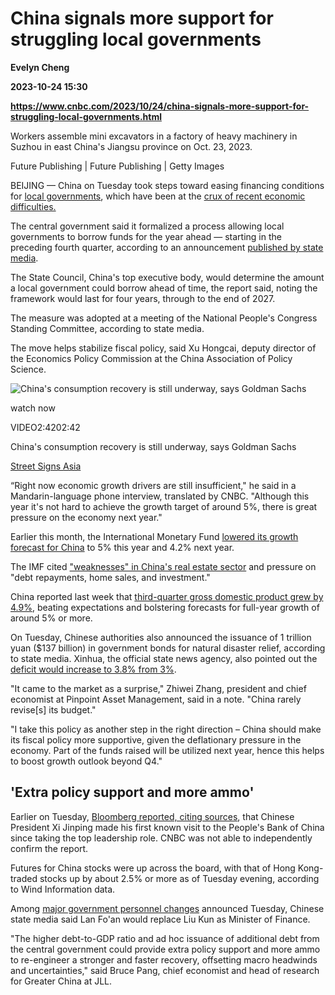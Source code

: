 # China signals more support for struggling local governments
**Evelyn Cheng**

**2023-10-24 15:30**

**https://www.cnbc.com/2023/10/24/china-signals-more-support-for-struggling-local-governments.html**

Workers assemble mini excavators in a factory of heavy machinery in Suzhou in east China's Jiangsu province on Oct. 23, 2023.

Future Publishing | Future Publishing | Getty Images

BEIJING — China on Tuesday took steps toward easing financing conditions for [local governments](https://www.cnbc.com/2023/03/27/chinas-local-governments-finding-new-ways-to-raise-money-amid-debt-concerns.html), which have been at the [crux of recent economic difficulties.](https://www.cnbc.com/2023/09/14/what-is-shadow-banking-unpacking-the-risks-for-china.html)

The central government said it formalized a process allowing local governments to borrow funds for the year ahead — starting in the preceding fourth quarter, according to an announcement [published by state media](http://politics.people.com.cn/n1/2023/1024/c1001-40102519.html).

The State Council, China's top executive body, would determine the amount a local government could borrow ahead of time, the report said, noting the framework would last for four years, through to the end of 2027.

The measure was adopted at a meeting of the National People's Congress Standing Committee, according to state media.

The move helps stabilize fiscal policy, said Xu Hongcai, deputy director of the Economics Policy Commission at the China Association of Policy Science.

![China's consumption recovery is still underway, says Goldman Sachs](https://image.cnbcfm.com/api/v1/image/107321999-16981161321698116130-31723992750-1080pnbcnews.jpg?v=1698118264&w=750&h=422&vtcrop=y)

watch now

VIDEO2:4202:42

China's consumption recovery is still underway, says Goldman Sachs

[Street Signs Asia](https://www.cnbc.com/street-signs-asia/)

“Right now economic growth drivers are still insufficient," he said in a Mandarin-language phone interview, translated by CNBC. "Although this year it's not hard to achieve the growth target of around 5%, there is great pressure on the economy next year."

Earlier this month, the International Monetary Fund [lowered its growth forecast for China](https://www.cnbc.com/2023/10/12/china-should-boost-consumption-as-real-estate-slump-drags-on-imf-says.html) to 5% this year and 4.2% next year.

The IMF cited ["weaknesses" in China's real estate sector](https://www.cnbc.com/2023/09/14/what-is-shadow-banking-unpacking-the-risks-for-china.html) and pressure on "debt repayments, home sales, and investment."

China reported last week that [third-quarter gross domestic product grew by 4.9%](https://www.cnbc.com/2023/10/18/china-economy-q3-gdp.html), beating expectations and bolstering forecasts for full-year growth of around 5% or more.

On Tuesday, Chinese authorities also announced the issuance of 1 trillion yuan ($137 billion) in government bonds for natural disaster relief, according to state media. Xinhua, the official state news agency, also pointed out the [deficit would increase to 3.8% from 3%](http://www.news.cn/2023-10/24/c_1129935679.htm).

"It came to the market as a surprise," Zhiwei Zhang, president and chief economist at Pinpoint Asset Management, said in a note. "China rarely revise\[s\] its budget."

"I take this policy as another step in the right direction – China should make its fiscal policy more supportive, given the deflationary pressure in the economy. Part of the funds raised will be utilized next year, hence this helps to boost growth outlook beyond Q4."

'Extra policy support and more ammo'
------------------------------------

Earlier on Tuesday, [Bloomberg reported, citing sources](https://www.bloomberg.com/news/articles/2023-10-24/xi-makes-unprecedented-pboc-visit-in-sign-of-focus-on-economy), that Chinese President Xi Jinping made his first known visit to the People's Bank of China since taking the top leadership role. CNBC was not able to independently confirm the report.

Futures for China stocks were up across the board, with that of Hong Kong-traded stocks up by about 2.5% or more as of Tuesday evening, according to Wind Information data.

Among [major government personnel changes](https://www.cnbc.com/2023/10/24/china-reportedly-ousts-defense-minister-after-two-month-absence.html) announced Tuesday, Chinese state media said Lan Fo'an would replace Liu Kun as Minister of Finance.

"The higher debt-to-GDP ratio and ad hoc issuance of additional debt from the central government could provide extra policy support and more ammo to re-engineer a stronger and faster recovery, offsetting macro headwinds and uncertainties," said Bruce Pang, chief economist and head of research for Greater China at JLL.